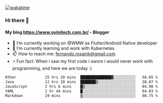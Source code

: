 [![wakatime](https://wakatime.com/badge/user/d5892087-17e6-46ab-8384-91a71a9b88d8.svg)](https://wakatime.com/@d5892087-17e6-46ab-8384-91a71a9b88d8)
### Hi there 👋

#### My blog https://www.ovinitech.com.br/ - Blogger

- 🔭 I’m currently working on @WMW as Flutter/Android Native developer
- 🌱 I’m currently learning and work with Kubernetes
- 📫 How to reach me: fernando.rosaink@gmail.com 
- ⚡ Fun fact: When i saw my first code i swore i would never work with programming, and here we are today :)

<!--START_SECTION:waka-->

```txt
Other             25 hrs 20 mins  ██████████████▓░░░░░░░░░░   58.65 %
Java              12 hrs 28 mins  ███████▒░░░░░░░░░░░░░░░░░   28.87 %
JavaScript        2 hrs 6 mins    █▒░░░░░░░░░░░░░░░░░░░░░░░   04.90 %
YAML              1 hr 44 mins    █░░░░░░░░░░░░░░░░░░░░░░░░   04.03 %
Markdown          19 mins         ▒░░░░░░░░░░░░░░░░░░░░░░░░   00.75 %
```

<!--END_SECTION:waka-->
